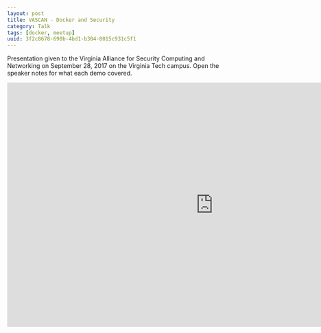 ```yaml
---
layout: post
title: VASCAN - Docker and Security
category: Talk
tags: [docker, meetup]
uuid: 3f2c8678-690b-4bd1-b304-8015c931c5f1
---
```


Presentation given to the Virginia Alliance for Security Computing and Networking on September 28, 2017 on the Virginia Tech campus. Open the speaker notes for what each demo covered.


<iframe src="https://docs.google.com/presentation/d/e/2PACX-1vSlJeyEALOdqu7r3sreFFxV1mPPoG_oyQF2y4Q6FsGgol-fGa-lRw8PxxbQ57ObwbTCn_AqEMppmLdW/embed?start=false&loop=false&delayms=3000" frameborder="0" width="960" height="569" allowfullscreen="true" mozallowfullscreen="true" webkitallowfullscreen="true"></iframe>
